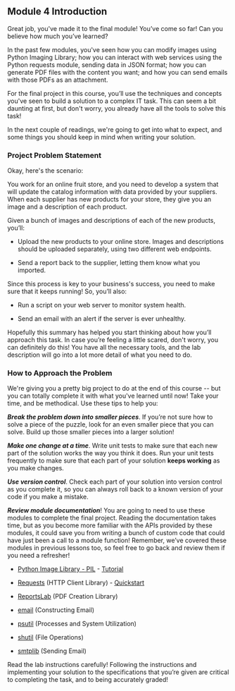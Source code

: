 ## Module 4 Introduction

Great job, you've made it to the final module! You’ve come so far! Can you believe how much you’ve learned?

In the past few modules, you've seen how you can modify images using Python Imaging Library; how you can interact
with web services using the Python requests module, sending data in JSON format; how you can generate PDF files with
the content you want; and how you can send emails with those PDFs as an attachment. 

For the final project in this course, you’ll use the techniques and concepts you've seen to build a solution to a
complex IT task. This can seem a bit daunting at first, but don't worry, you already have all the tools to solve this
task!

In the next couple of readings, we're going to get into what to expect, and some things you should keep in mind when
writing your solution.

### Project Problem Statement

Okay, here's the scenario:

You work for an online fruit store, and you need to develop a system that will update the catalog information with
data provided by your suppliers. When each supplier has new products for your store, they give you an image and a
description of each product.

Given a bunch of images and descriptions of each of the new products, you’ll:

* Upload the new products to your online store. Images and descriptions should be uploaded separately, using two
different web endpoints.

* Send a report back to the supplier, letting them know what you imported.

Since this process is key to your business's success, you need to make sure that it keeps running! So, you’ll also:

* Run a script on your web server to monitor system health.

* Send an email with an alert if the server is ever unhealthy.

Hopefully this summary has helped you start thinking about how you’ll approach this task. In case you’re feeling a
little scared, don't worry, you can definitely do this! You have all the necessary tools, and the lab description
will go into a lot more detail of what you need to do.

### How to Approach the Problem


We're giving you a pretty big project to do at the end of this course -- but you can totally complete it with what
you've learned until now! Take your time, and be methodical. Use these tips to help you:

___Break the problem down into smaller pieces___. If you’re not sure how to solve a piece of the puzzle, look for an
 even smaller piece that you can solve. Build up those smaller pieces into a larger solution!

___Make one change at a time___. Write unit tests to make sure that each new part of the solution works the way you
think it does. Run your unit tests frequently to make sure that each part of your solution **keeps working** as you
make changes.

___Use version control___. Check each part of your solution into version control as you complete it, so you can always
roll back to a known version of your code if you make a mistake.

___Review module documentation___! You are going to need to use these modules to complete the final project. Reading
the documentation takes time, but as you become more familiar with the APIs provided by these modules, it could save
you from writing a bunch of custom code that could have just been a call to a module function! Remember, we’ve covered
these modules in previous lessons too, so feel free to go back and review them if you need a refresher!

* [Python Image Library - PIL](https://pillow.readthedocs.io/) - [Tutorial](https://pillow.readthedocs.io/en/stable/handbook/tutorial.html)

* [Requests](https://requests.readthedocs.io/) (HTTP Client Library) - [Quickstart](https://requests.readthedocs.io/en/master/user/quickstart/)

* [ReportsLab](https://www.reportlab.com/docs/reportlab-userguide.pdf) (PDF Creation Library)

* [email](https://docs.python.org/3/library/email.examples.html) (Constructing Email)

* [psutil](https://psutil.readthedocs.io/) (Processes and System Utilization)

* [shutil](https://docs.python.org/3/library/shutil.html) (File Operations)

* [smtplib](https://docs.python.org/3/library/smtplib.html) (Sending Email)

Read the lab instructions carefully! Following the instructions and implementing your solution to the specifications
that you’re given are critical to completing the task, and to being accurately graded!
